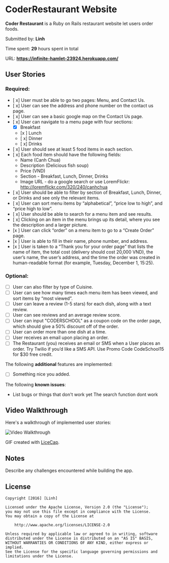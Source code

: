 # CoderRestaurant Website

**Coder Restaurant** is a Ruby on Rails restaurant website let users order foods.

Submitted by: **Linh**

Time spent: **29** hours spent in total

URL: **https://infinite-hamlet-23924.herokuapp.com/**

## User Stories

### Required:

* [ x] User must be able to go two pages: Menu, and Contact Us.
* [ x] User can see the address and phone number on the contact us page.
* [ x] User can see a basic google map on the Contact Us page.
* [ x] User can navigate to a menu page with four sections:
  * [x] Breakfast
  * [x ] Lunch
  * [ x] Dinner
  * [ x] Drinks
* [ x] User should see at least 5 food items in each section.
* [ x] Each food item should have the following fields:
  * Name (Canh Chua)
  * Description (Delicious fish soup)
  * Price (VND)
  * Section - Breakfast, Lunch, Dinner, Drinks
  * Image URL - do a google search or use LoremFlickr: http://loremflickr.com/320/240/canhchua
* [ x] User should be able to filter by section of Breakfast, Lunch, Dinner, or Drinks and see only the relevant items.
* [ x] User can sort menu items by “alphabetical”, “price low to high”, and “price high to low”.
* [ x] User should be able to search for a menu item and see results.
* [ x] Clicking on an item in the menu brings up its detail, where you see the description and a larger picture.
* [x ] User can click “order” on a menu item to go to a “Create Order” page.
* [x ] User is able to fill in their name, phone number, and address.
* [x ] User is taken to a “Thank you for your order page” that lists the name of item, the total cost (delivery should cost 20,000 VND), the user’s name, the user’s address, and the time the order was created in human-readable format (for example, Tuesday, December 1, 15:25).

### Optional:

* [ ] User can also filter by type of Cuisine.
* [ ] User can see how many times each menu item has been viewed, and sort items by “most viewed”.
* [ ] User can leave a review (1-5 stars) for each dish, along with a text review.
* [ ] User can see reviews and an average review score.
* [ ] User can input "CODERSCHOOL" as a coupon code on the order page, which should give a 50% discount off of the order.
* [ ] User can order more than one dish at a time.
* [ ] User receives an email upon placing an order.
* [ ] The Restaurant (you) receives an email or SMS when a User places an order. Try Twilio if you’d like a SMS API. Use Promo Code CodeSchool15 for $30 free credit.

The following **additional** features are implemented:

* [ ] Something nice you added.

The following **known issues**:

* List bugs or things that don't work yet
The search function dont work

## Video Walkthrough

Here's a walkthrough of implemented user stories:

![Video Walkthrough](http://i.imgur.com/LWjZ2io.gif)

GIF created with [LiceCap](http://www.cockos.com/licecap/).

## Notes

Describe any challenges encountered while building the app.

## License

    Copyright [2016] [Linh]

    Licensed under the Apache License, Version 2.0 (the "License");
    you may not use this file except in compliance with the License.
    You may obtain a copy of the License at

        http://www.apache.org/licenses/LICENSE-2.0

    Unless required by applicable law or agreed to in writing, software
    distributed under the License is distributed on an "AS IS" BASIS,
    WITHOUT WARRANTIES OR CONDITIONS OF ANY KIND, either express or implied.
    See the License for the specific language governing permissions and
    limitations under the License.